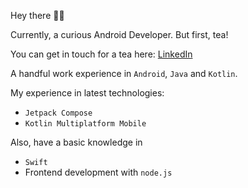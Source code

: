 Hey there 👋🏻

Currently, a curious Android Developer.
But first, tea!

You can get in touch for a tea here: [LinkedIn](https://www.linkedin.com/in/ajaychandran11/)

A handful work experience in `Android`, `Java` and `Kotlin`.

My experience in latest technologies:    
  - `Jetpack Compose`     
  - `Kotlin Multiplatform Mobile`

Also, have a basic knowledge in
  - `Swift`
  - Frontend development with `node.js`  


<!--
**AjayChandran11/AjayChandran11** is a ✨ _special_ ✨ repository because its `README.md` (this file) appears on your GitHub profile.

Here are some ideas to get you started:

- 🔭 I’m currently working on ...
- 🌱 I’m currently learning ...
- 👯 I’m looking to collaborate on ...
- 🤔 I’m looking for help with ...
- 💬 Ask me about ...
- 📫 How to reach me: ...
- 😄 Pronouns: ...
- ⚡ Fun fact: ...
-->
